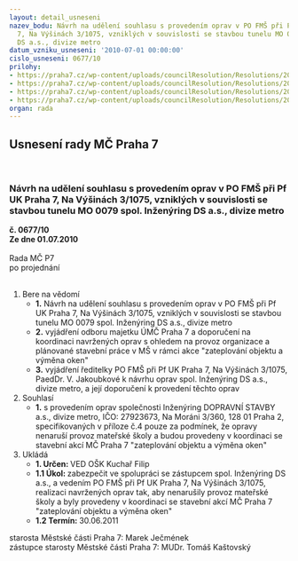 ```yaml
---
layout: detail_usneseni
nazev_bodu: Návrh na udělení souhlasu s provedením oprav v PO FMŠ při Pf UK Praha
  7, Na Výšinách 3/1075, vzniklých v souvislosti se stavbou tunelu MO 0079 spol. Inženýring
  DS a.s., divize metro
datum_vzniku_usneseni: '2010-07-01 00:00:00'
cislo_usneseni: 0677/10
prilohy:
- https://praha7.cz/wp-content/uploads/councilResolution/Resolutions/20235/37-10-p%c5%99.1_in%c5%been%c3%bdring.jpg
- https://praha7.cz/wp-content/uploads/councilResolution/Resolutions/20235/37-10-p%c5%99.2_oma_%c3%bam%c4%8d.jpg
- https://praha7.cz/wp-content/uploads/councilResolution/Resolutions/20235/37-10-p%c5%99.3_m%c5%a1_v%c3%bd%c5%a1iny.doc
- https://praha7.cz/wp-content/uploads/councilResolution/Resolutions/20235/37-10-p%c5%99.4_tech._zpr%c3%a1va_satra.doc
organ: rada
---
```

<div id="ucUsn_pList" class="usn">
	<span><h2>Usnesení rady MČ Praha 7 </h2>
<br></span><div class="standBody">
<span><h3>Návrh na udělení souhlasu s provedením oprav v PO FMŠ při Pf UK Praha 7, Na Výšinách 3/1075, vzniklých v souvislosti se stavbou tunelu MO 0079 spol. Inženýring DS a.s., divize metro</h3></span><div class="center">
		<strong>č. 0677/10</strong><br>
	</div>
<div class="center">
		<strong>Ze dne 01.07.2010</strong><br><br>
	</div>Rada MČ P7<br> po projednání<br><br><ol>
<li>Bere na vědomí<ul>
<li>
<strong>1.</strong> Návrh na udělení souhlasu s provedením oprav v PO FMŠ při Pf UK Praha 7,    Na Výšinách 3/1075, vzniklých v souvislosti se stavbou tunelu MO 0079 spol. Inženýring DS a.s., divize metro</li>
<li>
<strong>2.</strong> vyjádření odboru majetku ÚMČ Praha 7 a doporučení na koordinaci navržených oprav s ohledem na provoz organizace a plánované stavební práce v MŠ v rámci akce "zateplování objektu a výměna oken" </li>
<li>
<strong>3.</strong> vyjádření ředitelky PO FMŠ při Pf UK Praha 7, Na Výšinách 3/1075,         PaedDr. V. Jakoubkové k návrhu oprav spol. Inženýring DS a.s., divize metro, a její doporučení k provedení těchto oprav  </li>
</ul>
</li>
<li>Souhlasí<ul><li>
<strong>1.</strong> s provedením oprav společnosti Inženýring DOPRAVNÍ STAVBY a.s., divize metro, IČO: 27923673, Na Moráni 3/360, 128 01 Praha 2, specifikovaných v příloze č.4 pouze za podmínek, že opravy nenaruší provoz mateřské školy a budou provedeny v koordinaci se stavební akcí MČ Praha 7  "zateplování objektu a výměna oken"       </li></ul>
</li>
<li>Ukládá<ul>
<li>
<strong>1. Určen: </strong>VED OŠK Kuchař Filip</li>
<li>
<strong>1.1 Úkol: </strong>zabezpečit ve spolupráci se zástupcem spol. Inženýring DS a.s., a vedením PO FMŠ při Pf UK Praha 7, Na Výšinách 3/1075, realizaci navržených oprav tak, aby nenarušily provoz mateřské školy a byly provedeny v koordinaci se stavební akcí MČ Praha 7  "zateplování objektu a výměna oken"  </li>
<li>
<strong>1.2 Termín: </strong>30.06.2011</li>
</ul>
</li>
</ol>starosta Městské části Praha 7: Marek Ječmének<br>zástupce starosty Městské části Praha 7: MUDr. Tomáš Kaštovský 
</div>
</div>